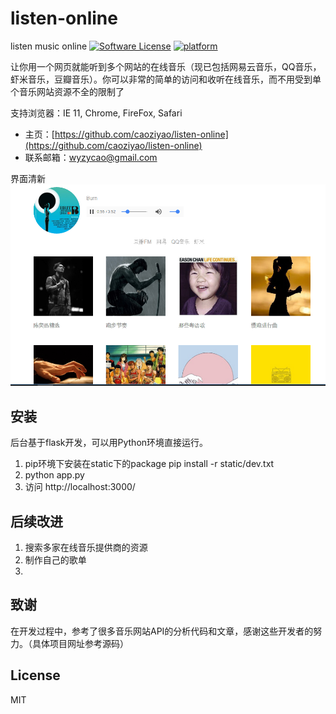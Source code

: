 # listen-online
listen music online
[![Software License](https://img.shields.io/badge/license-MIT-brightgreen.svg)](LICENSE)
[![platform](https://img.shields.io/badge/python-3.4-green.svg)]()

让你用一个网页就能听到多个网站的在线音乐（现已包括网易云音乐，QQ音乐，虾米音乐，豆瓣音乐）。你可以非常的简单的访问和收听在线音乐，而不用受到单个音乐网站资源不全的限制了

支持浏览器：IE 11, Chrome, FireFox, Safari

* 主页：[https://github.com/caoziyao/listen-online](https://github.com/caoziyao/listen-online)
* 联系邮箱：wyzycao@gmail.com

界面清新
![platform](https://github.com/caoziyao/listen-online/blob/master/static/img/1.PNG)  

安装
----------
后台基于flask开发，可以用Python环境直接运行。
1. pip环境下安装在static下的package
 pip install -r static/dev.txt
2. python app.py
3. 访问 http://localhost:3000/

后续改进
----
1. 搜索多家在线音乐提供商的资源
2. 制作自己的歌单
3.

致谢
----
在开发过程中，参考了很多音乐网站API的分析代码和文章，感谢这些开发者的努力。（具体项目网址参考源码）


License
--------
MIT

